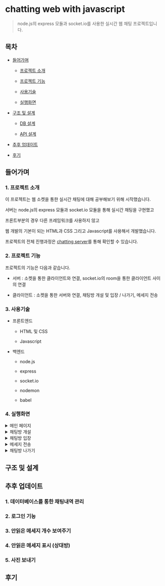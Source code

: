 # chatting web with javascript

> node.js의 express 모듈과 socket.io를 사용한 실시간 웹 채팅 프로젝트입니다.

## 목차

- [들어가며](#들어가며)

  - [프로젝트 소개](#1-프로젝트-소개)

  - [프로젝트 기능](#2-프로젝트-기능)

  - [사용기술](#3-사용기술)
  - [실행화면](#4-실행화면)

- [구조 및 설계](#구조-및-설계)

  - [DB 설계](#1-db-설계)

  - [API 설계](#2-api-설계)

- [추후 업데이트](#추후-업데이트)

- [후기](#후기)

## 들어가며

### 1. 프로젝트 소개

이 프로젝트는 웹 소켓을 통한 실시간 채팅에 대해 공부해보기 위해 시작했습니다.

서버는 node.js의 express 모듈과 socket.io 모듈을 통해 실시간 채팅을 구현했고

프론트부분의 경우 다른 프레임워크를 사용하지 않고

웹 개발의 기본이 되는 HTML과 CSS 그리고 Javascript를 사용해서 개발했습니다.

프로젝트의 전체 진행과정은 [chatting server](https://jeehwan94.tistory.com/53)를 통해 확인할 수 있습니다.

### 2. 프로젝트 기능

프로젝트의 기능은 다음과 같습니다.

- 서버 : 소켓을 통한 클라이언트와 연결, socket.io의 room을 통한 클라이언트 사이의 연결

- 클라이언트 : 소켓을 통한 서버와 연결, 채팅방 개설 및 입장 / 나가기, 메세지 전송

### 3. 사용기술

- 프론트엔드

  - HTML 및 CSS

  - Javascript

- 백엔드

  - node.js

  - express

  - socket.io

  - nodemon

  - babel

### 4. 실행화면

<details>
<summary>메인 페이지</summary>

</details>

<details>
<summary>채팅방 개설</summary>

</details>

<details>
<summary>채팅방 입장</summary>

</details>

<details>
<summary>메세지 전송</summary>

</details>

<details>
<summary>채팅방 나가기</summary>

</details>

## 구조 및 설계

## 추후 업데이트

### 1. 데이터베이스를 통한 채팅내역 관리

### 2. 로그인 기능

### 3. 안읽은 메세지 개수 보여주기

### 4. 안읽은 메세지 표시 (상대방)

### 5. 사진 보내기

## 후기
